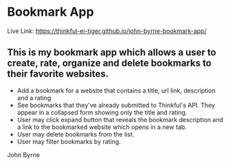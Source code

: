# Bookmark App

Live Link: https://thinkful-ei-tiger.github.io/john-byrne-bookmark-app/

## This is my bookmark app which allows a user to create, rate, organize and delete bookmarks to their favorite websites.
- Add a bookmark for a website that contains a title, url link, description and a rating
- See bookmarks that they've already submitted to Thinkful's API. They appear in a collapsed form showing only the title and rating.
- User may click expand button that reveals the bookmark description and a link to the bookmarked website which opens in a new tab.
- User may delete bookmarks from the list.
- User may filter bookmarks by rating.


John Byrne
